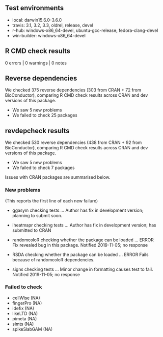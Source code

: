 ## Test environments

* local: darwin15.6.0-3.6.0
* travis: 3.1, 3.2, 3.3, oldrel, release, devel
* r-hub: windows-x86_64-devel, ubuntu-gcc-release, fedora-clang-devel
* win-builder: windows-x86_64-devel

## R CMD check results
0 errors | 0 warnings | 0 notes

## Reverse dependencies

We checked 375 reverse dependencies (303 from CRAN + 72 from BioConductor),
comparing R CMD check results across CRAN and dev versions of this package.

 * We saw 5 new problems
 * We failed to check 25 packages

## revdepcheck results

We checked 530 reverse dependencies (438 from CRAN + 92 from BioConductor), comparing R CMD check results across CRAN and dev versions of this package.

 * We saw 5 new problems
 * We failed to check 7 packages

Issues with CRAN packages are summarised below.

### New problems
(This reports the first line of each new failure)

* ggasym
  checking tests ...
  Author has fix in development version; planning to submit soon.

* iheatmapr
  checking tests ...
  Author has fix in development version; has submitted to CRAN

* randomcoloR
  checking whether the package can be loaded ... ERROR
  Fix revealed bug in this package. 
  Notified 2019-11-05; no response

* RSDA
  checking whether the package can be loaded ... ERROR
  Fails because of randomcoloR dependencies.

* signs
  checking tests ...
  Minor change in formatting causes test to fail. 
  Notified 2019-11-05; no response

### Failed to check

* cellWise     (NA)
* fingerPro    (NA)
* idefix       (NA)
* likeLTD      (NA)
* pimeta       (NA)
* simts        (NA)
* spikeSlabGAM (NA)

